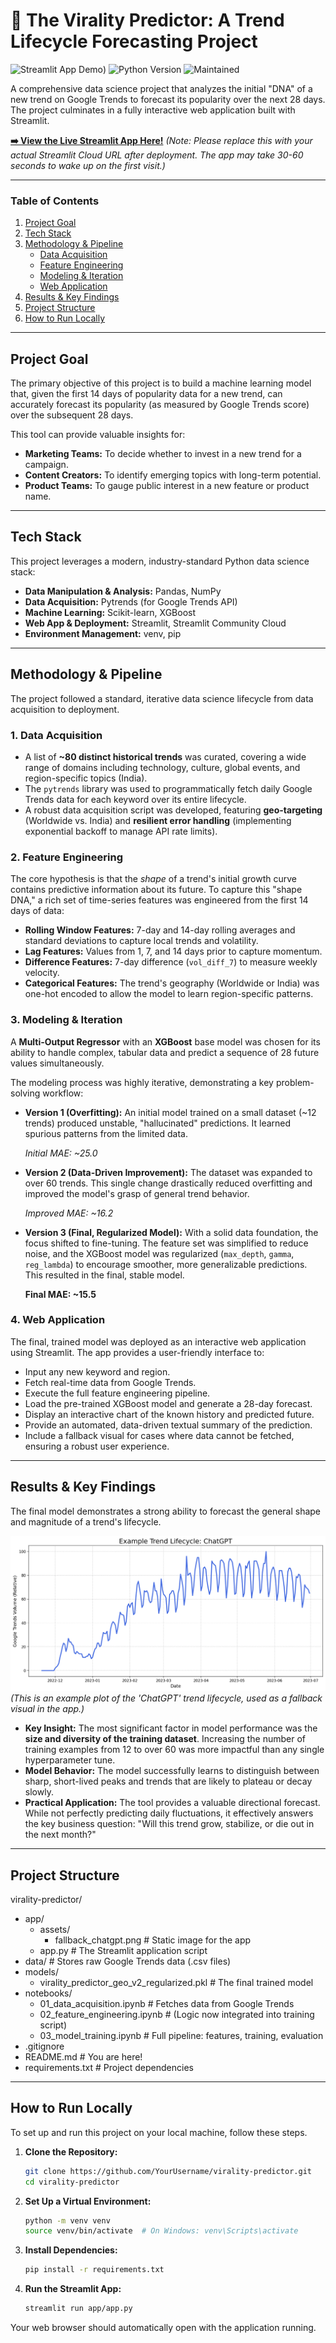 # 🔮 The Virality Predictor: A Trend Lifecycle Forecasting Project

![Streamlit App Demo]([https://img.shields.io/badge/virality-predictor-5swhoynzhu78i6xk7qjtmv.streamlit.app/))
![Python Version](https://img.shields.io/badge/Python-3.9+-blue?style=for-the-badge&logo=python)
![Maintained](https://img.shields.io/badge/Maintained%3F-Yes-green.svg?style=for-the-badge)

A comprehensive data science project that analyzes the initial "DNA" of a new trend on Google Trends to forecast its popularity over the next 28 days. The project culminates in a fully interactive web application built with Streamlit.

**[➡️ View the Live Streamlit App Here!](https://your-app-url.streamlit.app/)** 
*(Note: Please replace this with your actual Streamlit Cloud URL after deployment. The app may take 30-60 seconds to wake up on the first visit.)*

---

### Table of Contents
1. [Project Goal](#project-goal)
2. [Tech Stack](#tech-stack)
3. [Methodology & Pipeline](#methodology--pipeline)
    - [Data Acquisition](#1-data-acquisition)
    - [Feature Engineering](#2-feature-engineering)
    - [Modeling & Iteration](#3-modeling--iteration)
    - [Web Application](#4-web-application)
4. [Results & Key Findings](#results--key-findings)
5. [Project Structure](#project-structure)
6. [How to Run Locally](#how-to-run-locally)

---

## Project Goal

The primary objective of this project is to build a machine learning model that, given the first 14 days of popularity data for a new trend, can accurately forecast its popularity (as measured by Google Trends score) over the subsequent 28 days.

This tool can provide valuable insights for:
*   **Marketing Teams:** To decide whether to invest in a new trend for a campaign.
*   **Content Creators:** To identify emerging topics with long-term potential.
*   **Product Teams:** To gauge public interest in a new feature or product name.

---

## Tech Stack

This project leverages a modern, industry-standard Python data science stack:

*   **Data Manipulation & Analysis:** Pandas, NumPy
*   **Data Acquisition:** Pytrends (for Google Trends API)
*   **Machine Learning:** Scikit-learn, XGBoost
*   **Web App & Deployment:** Streamlit, Streamlit Community Cloud
*   **Environment Management:** venv, pip

---

## Methodology & Pipeline

The project followed a standard, iterative data science lifecycle from data acquisition to deployment.

### 1. Data Acquisition

*   A list of **~80 distinct historical trends** was curated, covering a wide range of domains including technology, culture, global events, and region-specific topics (India).
*   The `pytrends` library was used to programmatically fetch daily Google Trends data for each keyword over its entire lifecycle.
*   A robust data acquisition script was developed, featuring **geo-targeting** (Worldwide vs. India) and **resilient error handling** (implementing exponential backoff to manage API rate limits).

### 2. Feature Engineering

The core hypothesis is that the *shape* of a trend's initial growth curve contains predictive information about its future. To capture this "shape DNA," a rich set of time-series features was engineered from the first 14 days of data:

*   **Rolling Window Features:** 7-day and 14-day rolling averages and standard deviations to capture local trends and volatility.
*   **Lag Features:** Values from 1, 7, and 14 days prior to capture momentum.
*   **Difference Features:** 7-day difference (`vol_diff_7`) to measure weekly velocity.
*   **Categorical Features:** The trend's geography (Worldwide or India) was one-hot encoded to allow the model to learn region-specific patterns.

### 3. Modeling & Iteration

A **Multi-Output Regressor** with an **XGBoost** base model was chosen for its ability to handle complex, tabular data and predict a sequence of 28 future values simultaneously.

The modeling process was highly iterative, demonstrating a key problem-solving workflow:

*   **Version 1 (Overfitting):** An initial model trained on a small dataset (~12 trends) produced unstable, "hallucinated" predictions. It learned spurious patterns from the limited data.

    *Initial MAE: ~25.0*

*   **Version 2 (Data-Driven Improvement):** The dataset was expanded to over 60 trends. This single change drastically reduced overfitting and improved the model's grasp of general trend behavior.

    *Improved MAE: ~16.2*

*   **Version 3 (Final, Regularized Model):** With a solid data foundation, the focus shifted to fine-tuning. The feature set was simplified to reduce noise, and the XGBoost model was regularized (`max_depth`, `gamma`, `reg_lambda`) to encourage smoother, more generalizable predictions. This resulted in the final, stable model.

    **Final MAE: ~15.5**

### 4. Web Application

The final, trained model was deployed as an interactive web application using Streamlit. The app provides a user-friendly interface to:
*   Input any new keyword and region.
*   Fetch real-time data from Google Trends.
*   Execute the full feature engineering pipeline.
*   Load the pre-trained XGBoost model and generate a 28-day forecast.
*   Display an interactive chart of the known history and predicted future.
*   Provide an automated, data-driven textual summary of the prediction.
*   Include a fallback visual for cases where data cannot be fetched, ensuring a robust user experience.

---

## Results & Key Findings

The final model demonstrates a strong ability to forecast the general shape and magnitude of a trend's lifecycle.

![Final Model Prediction Example](app/assets/fallback_chatgpt.png)
*(This is an example plot of the 'ChatGPT' trend lifecycle, used as a fallback visual in the app.)*

*   **Key Insight:** The most significant factor in model performance was the **size and diversity of the training dataset**. Increasing the number of training examples from 12 to over 60 was more impactful than any single hyperparameter tune.
*   **Model Behavior:** The model successfully learns to distinguish between sharp, short-lived peaks and trends that are likely to plateau or decay slowly.
*   **Practical Application:** The tool provides a valuable directional forecast. While not perfectly predicting daily fluctuations, it effectively answers the key business question: "Will this trend grow, stabilize, or die out in the next month?"

---

## Project Structure

virality-predictor/
 - app/
   - assets/
     - fallback_chatgpt.png # Static image for the app
   - app.py # The Streamlit application script
 - data/ # Stores raw Google Trends data (.csv files)
 - models/
   - virality_predictor_geo_v2_regularized.pkl # The final trained model
 - notebooks/
   - 01_data_acquisition.ipynb # Fetches data from Google Trends
   - 02_feature_engineering.ipynb # (Logic now integrated into training script)
   - 03_model_training.ipynb # Full pipeline: features, training, evaluation
 - .gitignore
 - README.md # You are here!
 - requirements.txt # Project dependencies



---

## How to Run Locally

To set up and run this project on your local machine, follow these steps.

1.  **Clone the Repository:**
    ```bash
    git clone https://github.com/YourUsername/virality-predictor.git
    cd virality-predictor
    ```

2.  **Set Up a Virtual Environment:**
    ```bash
    python -m venv venv
    source venv/bin/activate  # On Windows: venv\Scripts\activate
    ```

3.  **Install Dependencies:**
    ```bash
    pip install -r requirements.txt
    ```

4.  **Run the Streamlit App:**
    ```bash
    streamlit run app/app.py
    ```

Your web browser should automatically open with the application running.
